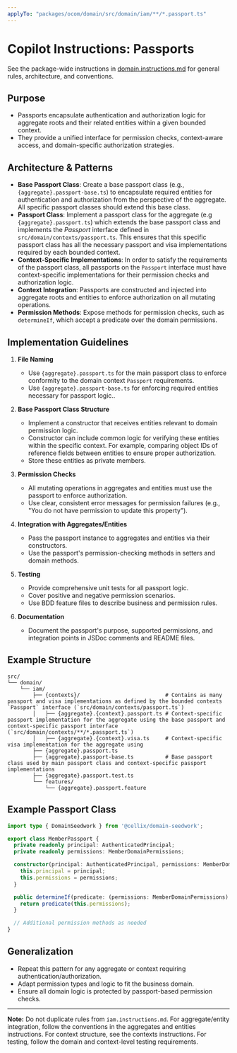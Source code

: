 ```yaml
---
applyTo: "packages/ocom/domain/src/domain/iam/**/*.passport.ts"
---
```


# Copilot Instructions: Passports

See the package-wide instructions in [domain.instructions.md](../../../domain.instructions.md) for general rules, architecture, and conventions.

## Purpose

- Passports encapsulate authentication and authorization logic for aggregate roots and their related entities within a given bounded context.
- They provide a unified interface for permission checks, context-aware access, and domain-specific authorization strategies.

## Architecture & Patterns
- **Base Passport Class**: Create a base passport class (e.g., `{aggregate}.passport-base.ts`) to encapsulate required entities for authentication and authorization from the perspective of the aggregate. All specific passport classes should extend this base class.
- **Passport Class**: Implement a passport class for the aggregate (e.g `{aggregate}.passport.ts`) which extends the base passport class and implements the *Passport* interface defined in `src/domain/contexts/passport.ts`. This ensures that this specific passport class has all the necessary passport and visa implementations required by each bounded context.
- **Context-Specific Implementations**: In order to satisfy the requirements of the passport class, all passports on the `Passport` interface must have context-specific implementations for their permission checks and authorization logic.
- **Context Integration**: Passports are constructed and injected into aggregate roots and entities to enforce authorization on all mutating operations.
- **Permission Methods**: Expose methods for permission checks, such as `determineIf`, which accept a predicate over the domain permissions.

## Implementation Guidelines

1. **File Naming**
    - Use `{aggregate}.passport.ts` for the main passport class to enforce conformity to the domain context `Passport` requirements.
    - Use `{aggregate}.passport-base.ts` for enforcing required entities necessary for passport logic..

2. **Base Passport Class Structure**
    - Implement a constructor that receives entities relevant to domain permission logic.
    - Constructor can include common logic for verifying these entities within the specific context. For example, comparing object IDs of reference fields between entities to ensure proper authorization.
    - Store these entities as private members.

3. **Permission Checks**
    - All mutating operations in aggregates and entities must use the passport to enforce authorization.
    - Use clear, consistent error messages for permission failures (e.g., "You do not have permission to update this property").

4. **Integration with Aggregates/Entities**
    - Pass the passport instance to aggregates and entities via their constructors.
    - Use the passport's permission-checking methods in setters and domain methods.

5. **Testing**
    - Provide comprehensive unit tests for all passport logic.
    - Cover positive and negative permission scenarios.
    - Use BDD feature files to describe business and permission rules.

6. **Documentation**
    - Document the passport's purpose, supported permissions, and integration points in JSDoc comments and README files.

## Example Structure

```
src/
└── domain/
    └── iam/
        ├── {contexts}/                           # Contains as many passport and visa implementations as defined by the bounded contexts `Passport` interface (`src/domain/contexts/passport.ts`)
        │   ├── {aggregate}.{context}.passport.ts # Context-specific passport implementation for the aggregate using the base passport and context-specific passport interface (`src/domain/contexts/**/*.passport.ts`)
        │   ├── {aggregate}.{context}.visa.ts     # Context-specific visa implementation for the aggregate using 
        ├── {aggregate}.passport.ts
        ├── {aggregate}.passport-base.ts          # Base passport class used by main passport class and context-specific passport implementations
        ├── {aggregate}.passport.test.ts
        └── features/
            └── {aggregate}.passport.feature
```

## Example Passport Class

```typescript
import type { DomainSeedwork } from '@cellix/domain-seedwork';

export class MemberPassport {
  private readonly principal: AuthenticatedPrincipal;
  private readonly permissions: MemberDomainPermissions;

  constructor(principal: AuthenticatedPrincipal, permissions: MemberDomainPermissions) {
    this.principal = principal;
    this.permissions = permissions;
  }

  public determineIf(predicate: (permissions: MemberDomainPermissions) => boolean): boolean {
    return predicate(this.permissions);
  }

  // Additional permission methods as needed
}
```

## Generalization

- Repeat this pattern for any aggregate or context requiring authentication/authorization.
- Adapt permission types and logic to fit the business domain.
- Ensure all domain logic is protected by passport-based permission checks.

---

**Note:** Do not duplicate rules from `iam.instructions.md`. For aggregate/entity integration, follow the conventions in the aggregates and entities instructions. For context structure, see the contexts instructions. For testing, follow the domain and context-level testing requirements.
